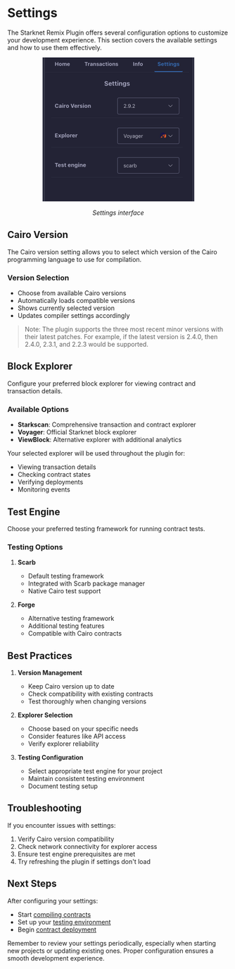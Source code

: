 # Settings

The Starknet Remix Plugin offers several configuration options to customize your development experience. This section covers the available settings and how to use them effectively.

<div align="center">
  <img src="../../resources/settings.png" alt="Settings interface">
  <p><em>Settings interface</em></p>
</div>

## Cairo Version

The Cairo version setting allows you to select which version of the Cairo programming language to use for compilation.

### Version Selection
- Choose from available Cairo versions
- Automatically loads compatible versions
- Shows currently selected version
- Updates compiler settings accordingly

> Note: The plugin supports the three most recent minor versions with their latest patches. For example, if the latest version is 2.4.0, then 2.4.0, 2.3.1, and 2.2.3 would be supported.

## Block Explorer

Configure your preferred block explorer for viewing contract and transaction details.

### Available Options
- **Starkscan**: Comprehensive transaction and contract explorer
- **Voyager**: Official Starknet block explorer
- **ViewBlock**: Alternative explorer with additional analytics

Your selected explorer will be used throughout the plugin for:
- Viewing transaction details
- Checking contract states
- Verifying deployments
- Monitoring events

## Test Engine

Choose your preferred testing framework for running contract tests.

### Testing Options
1. **Scarb**
   - Default testing framework
   - Integrated with Scarb package manager
   - Native Cairo test support

2. **Forge**
   - Alternative testing framework
   - Additional testing features
   - Compatible with Cairo contracts

## Best Practices

1. **Version Management**
   - Keep Cairo version up to date
   - Check compatibility with existing contracts
   - Test thoroughly when changing versions

2. **Explorer Selection**
   - Choose based on your specific needs
   - Consider features like API access
   - Verify explorer reliability

3. **Testing Configuration**
   - Select appropriate test engine for your project
   - Maintain consistent testing environment
   - Document testing setup

## Troubleshooting

If you encounter issues with settings:
1. Verify Cairo version compatibility
2. Check network connectivity for explorer access
3. Ensure test engine prerequisites are met
4. Try refreshing the plugin if settings don't load

## Next Steps

After configuring your settings:
- Start [compiling contracts](./compilation.md)
- Set up your [testing environment](../advanced-features.md)
- Begin [contract deployment](./deployment.md)

Remember to review your settings periodically, especially when starting new projects or updating existing ones. Proper configuration ensures a smooth development experience.